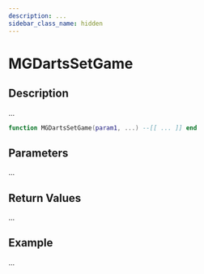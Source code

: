 ```yaml
---
description: ...
sidebar_class_name: hidden
---
```


# MGDartsSetGame

## Description

...

```lua
function MGDartsSetGame(param1, ...) --[[ ... ]] end
```

## Parameters

...

## Return Values

...

## Example

...

